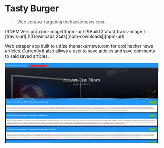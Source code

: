 # Tasty Burger
> Web scraper targeting thehackernews.com.

[![NPM Version][npm-image]][npm-url]
[![Build Status][travis-image]][travis-url]
[![Downloads Stats][npm-downloads]][npm-url]

Web scraper app built to utilize thehackernews.com for cool hacker news articles. Currently it also allows a user to save articles and save comments to said saved articles.

![](scraper.png)
